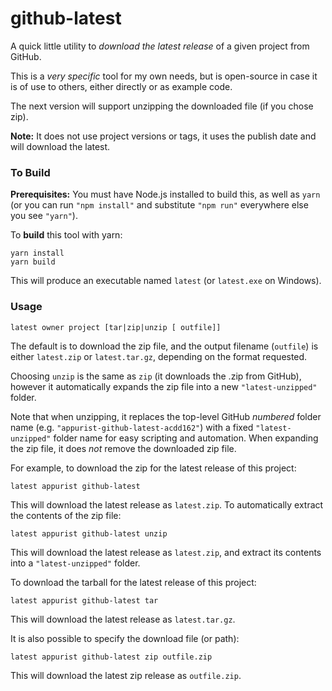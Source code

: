 # github-latest
A quick little utility to *download the latest release* of a given project from GitHub.

This is a *very specific* tool for my own needs, but is open-source in case it is of use to others, either directly or as example code.

The next version will support unzipping the downloaded file (if you chose zip).

**Note:** It does not use project versions or tags, it uses the publish date and will download the latest.

### To Build

**Prerequisites:** You must have Node.js installed to build this, as well as `yarn` (or you can run `"npm install"` and substitute `"npm run"` everywhere else you see `"yarn"`).

To **build** this tool with yarn:
```
yarn install
yarn build
```
This will produce an executable named `latest` (or `latest.exe` on Windows).

### Usage
```
latest owner project [tar|zip|unzip [ outfile]]
```
The default is to download the zip file, and the output filename (`outfile`) is either `latest.zip` or `latest.tar.gz`, depending on the format requested.

Choosing `unzip` is the same as `zip` (it downloads the .zip from GitHub), however it automatically expands the zip file into a new `"latest-unzipped"` folder.

Note that when unzipping, it replaces the top-level GitHub *numbered* folder name (e.g. `"appurist-github-latest-acdd162"`) with a fixed `"latest-unzipped"` folder name for easy scripting and automation. When expanding the zip file, it does *not* remove the downloaded zip file.

For example, to download the zip for the latest release of this project:
```
latest appurist github-latest
```
This will download the latest release as `latest.zip`. To automatically extract the contents of the zip file:
```
latest appurist github-latest unzip
```
This will download the latest release as `latest.zip`, and extract its contents into a `"latest-unzipped"` folder.

To download the tarball for the latest release of this project:
```
latest appurist github-latest tar
```
This will download the latest release as `latest.tar.gz`.

It is also possible to specify the download file (or path):
```
latest appurist github-latest zip outfile.zip
```
This will download the latest zip release as `outfile.zip`.

